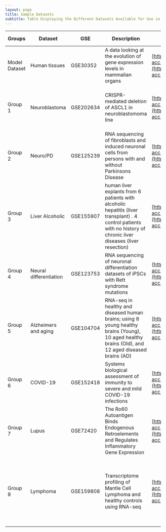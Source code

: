 ```yaml
---
layout: page
title: Sample Datasets
subtitle: Table Displaying the Different Datasets Available for Use in the Practical
---
```





| Groups        | Dataset                | GSE       | Description                                                                                                                                                       | Website GSE                                                                                                                  | Paper                                                                                                                                                     | Paper Website                                                                                                                                                                                                                                                                | Control Sample                         | Test Sample                            | SraRunTable                                                                                                                           | SRRR                                                                                                                                   |
| ------------- | ---------------------- | --------- | ----------------------------------------------------------------------------------------------------------------------------------------------------------------- | ---------------------------------------------------------------------------------------------------------------------------- | --------------------------------------------------------------------------------------------------------------------------------------------------------- | ---------------------------------------------------------------------------------------------------------------------------------------------------------------------------------------------------------------------------------------------------------------------------- | -------------------------------------- | -------------------------------------- | ------------------------------------------------------------------------------------------------------------------------------------- | -------------------------------------------------------------------------------------------------------------------------------------- |
| Model Dataset | Human tissues          | GSE30352  | A data looking at the evolution of gene expression levels in mammalian organs                                                                                     | [https://www.ncbi.nlm.nih.gov/geo/query/acc.cgi?acc=GSE30352](https://www.ncbi.nlm.nih.gov/geo/query/acc.cgi?acc=GSE30352)   | The evolution of gene expression levels in mammalian organs                                                                                               | [https://www.nature.com/articles/nature10532](https://www.nature.com/articles/nature10532)                                                                                                                                                                                   | Cerebellum                             | Heart                                  | <a href="https://raw.githubusercontent.com/theheking/babs-rna-seq/gh-pages/metadatafiles/SraRunTable_GSE30352.txt">Download File</a>  | <a href="https://raw.githubusercontent.com/theheking/babs-rna-seq/gh-pages/metadatafiles/SRR_Acc_List_GSE30352.txt">Download File</a>  |
| Group 1       | Neuroblastoma          | GSE202634 | CRISPR-mediated deletion of ASCL1 in neuroblastomoma line                                                                                                         | [https://www.ncbi.nlm.nih.gov/geo/query/acc.cgi?acc=GSE202634](https://www.ncbi.nlm.nih.gov/geo/query/acc.cgi?acc=GSE202634) | The proneural transcription factor ASCL1 regulates cell proliferation and primes for differentiation in neuroblastoma                                     | [https://www.frontiersin.org/articles/10.3389/fcell.2022.942579/full](https://www.frontiersin.org/articles/10.3389/fcell.2022.942579/full)                                                                                                                                   | IMR32 Parental                         | IMR32_ASCL1 KO1                        | <a href="https://raw.githubusercontent.com/theheking/babs-rna-seq/gh-pages/metadatafiles/SraRunTable_GSE202634.txt">Download File</a> | <a href="https://raw.githubusercontent.com/theheking/babs-rna-seq/gh-pages/metadatafiles/SRR_Acc_List_GSE202634.txt">Download File</a> |
| Group 2       | Neuro/PD               | GSE125239 | RNA sequencing of fibroblasts and induced neuronal cells from persons with and without Parkinsons Disease                                                         | [https://www.ncbi.nlm.nih.gov/geo/query/acc.cgi?acc=GSE125239](https://www.ncbi.nlm.nih.gov/geo/query/acc.cgi?acc=GSE125239) | Autophagy impairments in directly reprogrammed neurons in patients with idiopathic Parkinson’s disease                                                    | [https://pubmed.ncbi.nlm.nih.gov/36150382/](https://pubmed.ncbi.nlm.nih.gov/36150382/)                                                                                                                                                                                       | iN or fibroblast of persons without PD | iN or fibroblast of persons with PD    | <a href="https://raw.githubusercontent.com/theheking/babs-rna-seq/gh-pages/metadatafiles/SraRunTable_GSE125239.txt">Download File</a> | <a href="https://raw.githubusercontent.com/theheking/babs-rna-seq/gh-pages/metadatafiles/SRR_Acc_List_GSE125239.txt">Download File</a> |
| Group 3       | Liver Alcoholic        | GSE155907 | human liver explants from 6 patients with alcoholic hepatitis (liver transplant) . 4 control patients with no history of chronic liver diseases (liver resection) | [https://www.ncbi.nlm.nih.gov/geo/query/acc.cgi?acc=GSE155907](https://www.ncbi.nlm.nih.gov/geo/query/acc.cgi?acc=GSE155907) | Super enhancer regulation of cytokine-induced chemokine production in alcoholic hepatitis                                                                 | [https://www.nature.com/articles/s41467-021-24843-w](https://www.nature.com/articles/s41467-021-24843-w)                                                                                                                                                                     | Liver AH                               | Liver no chronic liver disease         | <a href="https://raw.githubusercontent.com/theheking/babs-rna-seq/gh-pages/metadatafiles/SraRunTable_GSE155907.txt">Download File</a> | <a href="https://raw.githubusercontent.com/theheking/babs-rna-seq/gh-pages/metadatafiles/SRR_Acc_List_GSE155907.txt">Download File</a> |
| Group 4       | Neural differentiation | GSE123753 | RNA sequencing of neuronal differentiation datasets of iPSCs with Rett syndrome mutations                                                                         | [https://www.ncbi.nlm.nih.gov/geo/query/acc.cgi?acc=GSE123753](https://www.ncbi.nlm.nih.gov/geo/query/acc.cgi?acc=GSE123753) | Shifts in Ribosome Engagement Impact Key Gene Sets in Neurodevelopment and Ubiquitination in Rett Syndrome                                                | [https://www.cell.com/cell-reports/fulltext/S2211-1247(20)30288-6](https://www.cell.com/cell-reports/fulltext/S2211-1247(20)30288-6)                                                                                                                                         | WT iPS cells (RNA-seq only)            | Rett syndrome iPS cells (RNA_seq only) | <a href="https://raw.githubusercontent.com/theheking/babs-rna-seq/gh-pages/metadatafiles/SraRunTable_GSE123753.txt">Download File</a> | <a href="https://raw.githubusercontent.com/theheking/babs-rna-seq/gh-pages/metadatafiles/SRR_Acc_List_GSE123753.txt">Download File</a> |
| Group 5       | Alzheimers and aging   | GSE104704 | RNA-seq in healthy and diseased human brains; using 8 young healthy brains (Young), 10 aged healthy brains (Old), and 12 aged diseased brains (AD)                | [https://www.ncbi.nlm.nih.gov/geo/query/acc.cgi?acc=GSE104704](https://www.ncbi.nlm.nih.gov/geo/query/acc.cgi?acc=GSE104704) | Dysregulation of the epigenetic landscape of normal aging in Alzheimer’s disease                                                                          | [https://www.nature.com/articles/s41593-018-0101-9](https://www.nature.com/articles/s41593-018-0101-9)                                                                                                                                                                       | Young healthy brain  tissue            | Alzheimers brain tissue                | <a href="https://raw.githubusercontent.com/theheking/babs-rna-seq/gh-pages/metadatafiles/SraRunTable_GSE104704.txt">Download File</a> | <a href="https://raw.githubusercontent.com/theheking/babs-rna-seq/gh-pages/metadatafiles/SRR_Acc_List_GSE104704.txt">Download File</a> |
| Group 6       | COVID-19               | GSE152418 | Systems biological assessment of immunity to severe and mild COVID-19 infections                                                                                  | [https://www.ncbi.nlm.nih.gov/geo/query/acc.cgi?acc=GSE152418](https://www.ncbi.nlm.nih.gov/geo/query/acc.cgi?acc=GSE152418) | Systems biological assessment of immunity to mild versus severe COVID-19 infection in humans                                                              | [https://www.science.org/doi/full/10.1126/science.abc6261?rfr_dat=cr_pub++0pubmed&url_ver=Z39.88-2003&rfr_id=ori%3Arid%3Acrossref.org](https://www.science.org/doi/full/10.1126/science.abc6261?rfr_dat=cr_pub++0pubmed&url_ver=Z39.88-2003&rfr_id=ori%3Arid%3Acrossref.org) | S061_257                               | S145_nCOV001_C                         | <a href="https://raw.githubusercontent.com/theheking/babs-rna-seq/gh-pages/metadatafiles/SraRunTable_GSE152418.txt">Download File</a> | <a href="https://raw.githubusercontent.com/theheking/babs-rna-seq/gh-pages/metadatafiles/SRR_Acc_List_GSE152418.txt">Download File</a> |
| Group 7       | Lupus                  | GSE72420  | The Ro60 Autoantigen Binds Endogenous Retroelements and Regulates Inflammatory Gene Expression                                                                    | [https://www.ncbi.nlm.nih.gov/geo/query/acc.cgi?acc=GSE72420](https://www.ncbi.nlm.nih.gov/geo/query/acc.cgi?acc=GSE72420)   | The Ro60 autoantigen binds endogenous retroelements and regulates inflammatory gene expression                                                            | [https://www.science.org/doi/10.1126/science.aac7442?url_ver=Z39.88-2003&rfr_id=ori:rid:crossref.org&rfr_dat=cr_pub%20%200pubmed](https://www.science.org/doi/10.1126/science.aac7442?url_ver=Z39.88-2003&rfr_id=ori:rid:crossref.org&rfr_dat=cr_pub%20%200pubmed)           | PBMC                                   | PBMC + IFNa                            | <a href="https://raw.githubusercontent.com/theheking/babs-rna-seq/gh-pages/metadatafiles/SraRunTable_GSE72420.txt">Download File</a>  | <a href="https://raw.githubusercontent.com/theheking/babs-rna-seq/gh-pages/metadatafiles/SRR_Acc_List_GSE72420.txt">Download File</a>  |
| Group 8       | Lymphoma               | GSE159808 | Transcriptome profiling of Mantle Cell Lymphoma and healthy controls using RNA-seq                                                                                | [https://www.ncbi.nlm.nih.gov/geo/query/acc.cgi?acc=GSE159808](https://www.ncbi.nlm.nih.gov/geo/query/acc.cgi?acc=GSE159808) | Expression patterns and prognostic potential of circular RNAs in mantle cell lymphoma: a study of younger patients from the MCL2 and MCL3 clinical trials | [https://www.nature.com/articles/s41375-021-01311-4](https://www.nature.com/articles/s41375-021-01311-4)                                                                                                                                                                     | Healthy-Reactve-LN1                    | MCL-1                                  | <a href="https://raw.githubusercontent.com/theheking/babs-rna-seq/gh-pages/metadatafiles/SraRunTable_GSE159808.txt">Download File</a> | <a href="https://raw.githubusercontent.com/theheking/babs-rna-seq/gh-pages/metadatafiles/SRR_Acc_List_GSE159808.txt">Download File</a> |




















